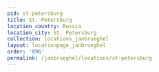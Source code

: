 ```yaml
---
pid: st-petersburg
title: St. Petersburg
location_country: Russia
location_city: St. Petersburg
collection: locations_janbrueghel
layout: locationpage_janbrueghel
order: '096'
permalink: /janbrueghel/locations/st-petersburg
---
```

